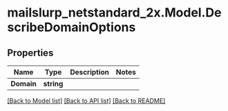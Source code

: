 # mailslurp_netstandard_2x.Model.DescribeDomainOptions

## Properties

Name | Type | Description | Notes
------------ | ------------- | ------------- | -------------
**Domain** | **string** |  | 

[[Back to Model list]](../README#documentation-for-models) [[Back to API list]](../README#documentation-for-api-endpoints) [[Back to README]](../README)

